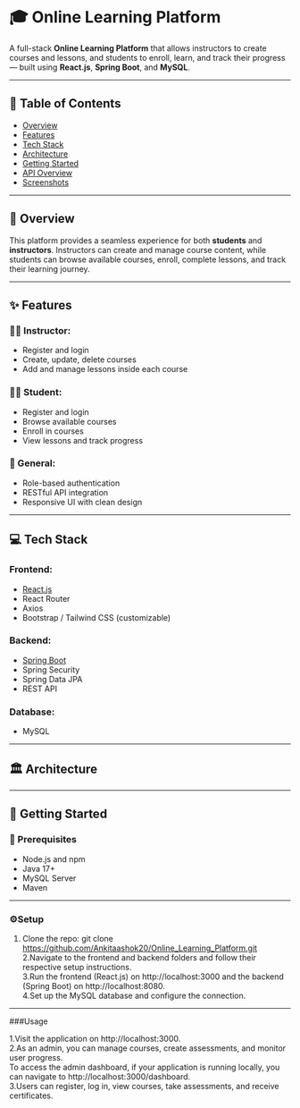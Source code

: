 # 🎓 Online Learning Platform

A full-stack **Online Learning Platform** that allows instructors to create courses and lessons, and students to enroll, learn, and track their progress — built using **React.js**, **Spring Boot**, and **MySQL**.

---

## 📌 Table of Contents

- [Overview](#overview)
- [Features](#features)
- [Tech Stack](#tech-stack)
- [Architecture](#architecture)
- [Getting Started](#getting-started)
- [API Overview](#api-overview)
- [Screenshots](#screenshots)

---

## 📖 Overview

This platform provides a seamless experience for both **students** and **instructors**. Instructors can create and manage course content, while students can browse available courses, enroll, complete lessons, and track their learning journey.

---

## ✨ Features

### 🧑‍🏫 Instructor:
- Register and login
- Create, update, delete courses
- Add and manage lessons inside each course

### 👨‍🎓 Student:
- Register and login
- Browse available courses
- Enroll in courses
- View lessons and track progress

### 🔐 General:
- Role-based authentication
- RESTful API integration
- Responsive UI with clean design

---

## 💻 Tech Stack

### Frontend:
- [React.js](https://reactjs.org/)
- React Router
- Axios
- Bootstrap / Tailwind CSS (customizable)

### Backend:
- [Spring Boot](https://spring.io/projects/spring-boot)
- Spring Security
- Spring Data JPA
- REST API

### Database:
- MySQL

---

## 🏛 Architecture

---

## 🚀 Getting Started

### 🔧 Prerequisites
- Node.js and npm
- Java 17+
- MySQL Server
- Maven

---

### ⚙️Setup

1. Clone the repo:
git clone https://github.com/Ankitaashok20/Online_Learning_Platform.git  
2.Navigate to the frontend and backend folders and follow their respective setup instructions.  
3.Run the frontend (React.js) on http://localhost:3000 and the backend (Spring Boot) on http://localhost:8080.  
4.Set up the MySQL database and configure the connection.  

---
###Usage

1.Visit the application on http://localhost:3000.  
2.As an admin, you can manage courses, create assessments, and monitor user progress.  
To access the admin dashboard, if your application is running locally, you can navigate to http://localhost:3000/dashboard.  
3.Users can register, log in, view courses, take assessments, and receive certificates.  

